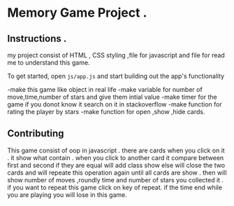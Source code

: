 
# Memory Game Project .

## Instructions .

my project consist of  HTML , CSS styling ,file for javascript and file for read me to understand this game.

To get started, open `js/app.js` and start building out the app's functionality

-make this game like object in real life
-make variable for number of move,time,number of stars and give them intial value
-make timer for the game if you donot know it search on it in stackoverflow
-make function for rating the player by stars
-make function for open ,show ,hide cards.


## Contributing


This game consist of oop in javascript . there are cards when you click on it . it show what contain . when you click to another card it compare between first and second if they are equal will add class show else will close the two cards and will repeate this operation again until all cards are show . then will show number of moves ,roundly time and number of stars you collected it . if you want to repeat this game click on key of repeat. if the time end while you are playing you will lose in this game.
